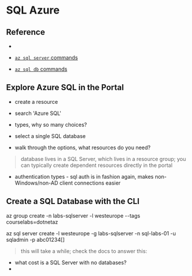 # SQL Azure

## Reference
- 


- [`az sql server` commands](https://docs.microsoft.com/en-us/cli/azure/sql/server?view=azure-cli-latest)

- [`az sql db` commands](https://docs.microsoft.com/en-us/cli/azure/sql/db?view=azure-cli-latest)


## Explore Azure SQL in the Portal

- create a resource
- search 'Azure SQL'
- types, why so many choices?

- select a single SQL database
- walk through the options, what resources do you need?

> database lives in a SQL Server, which lives in a resource group; you can typically create dependent resources directly in the portal

- authentication types - sql auth is in fashion again, makes non-Windows/non-AD client connections easier


## Create a SQL Database with the CLI

az group create -n labs-sqlserver -l westeurope --tags courselabs=dotnetaz

az sql server create -l westeurope -g labs-sqlserver -n sql-labs-01 -u sqladmin -p abc01234[]

> this will take a while; check the docs to answer this:

- what cost is a SQL Server with no databases?
- 

